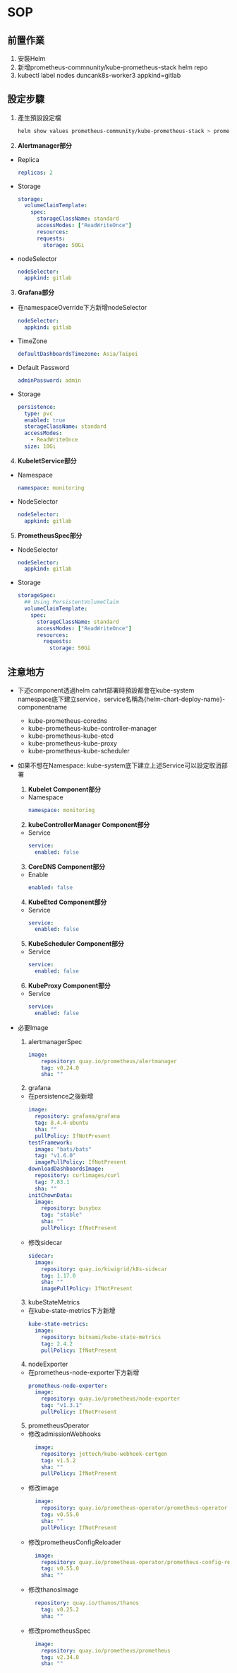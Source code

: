 # SOP

## 前置作業
1. 安裝Helm
2. 新增prometheus-commnunity/kube-prometheus-stack helm repo
3. kubectl label nodes duncank8s-worker3 appkind=gitlab

## 設定步驟
1. 產生預設設定檔
    ```bash
    helm show values prometheus-community/kube-prometheus-stack > prometheus-values.yaml
    ```

2. **Alertmanager部分**
- Replica
    ```yaml
    replicas: 2
    ```
- Storage
    ```yaml
    storage:
      volumeClaimTemplate:
        spec:
          storageClassName: standard
          accessModes: ["ReadWriteOnce"]
          resources:
          requests:
            storage: 50Gi
    ```
- nodeSelector
    ```yaml
    nodeSelector:
      appkind: gitlab
    ```

3. **Grafana部分**
- 在namespaceOverride下方新增nodeSelector
  ```yaml
  nodeSelector:
    appkind: gitlab
  ```
- TimeZone
  ```yaml
  defaultDashboardsTimezone: Asia/Taipei
  ```
- Default Password
  ```yaml
  adminPassword: admin
  ```
- Storage
  ```yaml
  persistence:
    type: pvc
    enabled: true
    storageClassName: standard
    accessModes:
      - ReadWriteOnce
    size: 10Gi
  ```

4. **KubeletService部分**
- Namespace
  ```yaml
  namespace: monitoring
  ```
- NodeSelector
  ```yaml
  nodeSelector:
    appkind: gitlab
  ```

5. **PrometheusSpec部分**
- NodeSelector
  ```yaml
  nodeSelector:
    appkind: gitlab
  ```
- Storage
  ```yaml
  storageSpec:
    ## Using PersistentVolumeClaim
    volumeClaimTemplate:
      spec:
        storageClassName: standard
        accessModes: ["ReadWriteOnce"]
        resources:
          requests:
            storage: 50Gi
  ```

## 注意地方
- 下述component透過helm cahrt部署時預設都會在kube-system namespace底下建立service，service名稱為{helm-chart-deploy-name}-componentname
    * kube-prometheus-coredns
    * kube-prometheus-kube-controller-manager
    * kube-prometheus-kube-etcd
    * kube-prometheus-kube-proxy
    * kube-prometheus-kube-scheduler

- 如果不想在Namespace: kube-system底下建立上述Service可以設定取消部署

  1. **Kubelet Component部分**
  - Namespace
    ```yaml
    namespace: monitoring
    ```

  2. **kubeControllerManager Component部分**
  - Service
    ```yaml
    service:
      enabled: false
    ```

  3. **CoreDNS Component部分**
  - Enable
    ```yaml
    enabled: false
    ```

  4. **KubeEtcd Component部分**
  - Service
    ```yaml
    service:
      enabled: false
    ```

  5. **KubeScheduler Component部分**
  - Service
    ```yaml
    service:
      enabled: false
    ```

  6. **KubeProxy Component部分**
  - Service
    ```yaml
    service:
      enabled: false
    ```
- 必要Image
  1. alertmanagerSpec
      ```yaml
      image:
          repository: quay.io/prometheus/alertmanager
          tag: v0.24.0
          sha: ""
      ```
  2. grafana
    - 在persistence之後新增
      ```yaml
      image:
        repository: grafana/grafana
        tag: 8.4.4-ubuntu
        sha: ""
        pullPolicy: IfNotPresent
      testFramework:
        image: "bats/bats"
        tag: "v1.6.0"
        imagePullPolicy: IfNotPresent
      downloadDashboardsImage:
        repository: curlimages/curl
        tag: 7.83.1
        sha: ""
      initChownData:
        image:
          repository: busybox
          tag: "stable"
          sha: ""
          pullPolicy: IfNotPresent
      ```
    - 修改sidecar
      ```yaml
      sidecar:
        image:
          repository: quay.io/kiwigrid/k8s-sidecar
          tag: 1.17.0
          sha: ""
          imagePullPolicy: IfNotPresent
      ```
  3. kubeStateMetrics
    - 在kube-state-metrics下方新增
      ```yaml
      kube-state-metrics:
        image:
          repository: bitnami/kube-state-metrics
          tag: 2.4.2
          pullPolicy: IfNotPresent
      ```
  4. nodeExporter
    - 在prometheus-node-exporter下方新增
      ```yaml
      prometheus-node-exporter:
        image:
          repository: quay.io/prometheus/node-exporter
          tag: "v1.3.1"
          pullPolicy: IfNotPresent
      ```
  5. prometheusOperator
    - 修改admissionWebhooks
      ```yaml
        image:
          repository: jettech/kube-webhook-certgen
          tag: v1.5.2
          sha: ""
          pullPolicy: IfNotPresent
      ```
    - 修改image
      ```yaml
        image:
          repository: quay.io/prometheus-operator/prometheus-operator
          tag: v0.55.0
          sha: ""
          pullPolicy: IfNotPresent
      ```
    - 修改prometheusConfigReloader
      ```yaml
        image:
          repository: quay.io/prometheus-operator/prometheus-config-reloader
          tag: v0.55.0
          sha: ""
      ```
    - 修改thanosImage
      ```yaml
        repository: quay.io/thanos/thanos
          tag: v0.25.2
          sha: ""
      ```
    - 修改prometheusSpec
      ```yaml
        image:
          repository: quay.io/prometheus/prometheus
          tag: v2.34.0
          sha: ""
      ```